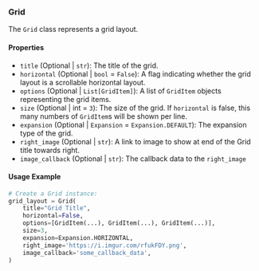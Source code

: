 ### Grid

The `Grid` class represents a grid layout.

#### Properties

- `title` (Optional | `str`): The title of the grid.
- `horizontal` (Optional | `bool` = `False`): A flag indicating whether the grid layout is a scrollable horizontal layout.
- `options` (Optional | `List[GridItem]`): A list of `GridItem` objects representing the grid items.
- `size` (Optional | int = `3`): The size of the grid. If `horizontal` is false, this many numbers of `GridItem`s will be shown per line.
- `expansion` (Optional | `Expansion` = `Expansion.DEFAULT`): The expansion type of the grid.
- `right_image` (Optional | `str`): A link to image to show at end of the Grid title towards right.
- `image_callback` (Optional | `str`): The callback data to the `right_image`

#### Usage Example

```python
# Create a Grid instance:
grid_layout = Grid(
    title="Grid Title",
    horizontal=False,
    options=[GridItem(...), GridItem(...), GridItem(...)],
    size=3,
    expansion=Expansion.HORIZONTAL,
    right_image='https://i.imgur.com/rfukFDY.png',
    image_callback='some_callback_data',
)
```